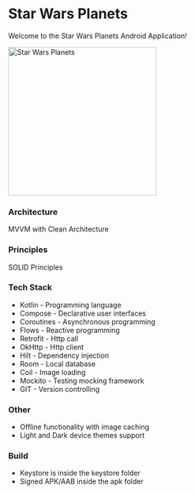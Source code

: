 # Star Wars Planets
Welcome to the Star Wars Planets Android Application!

<img src="star_wars_planets.gif" alt="Star Wars Planets" width="300" />

### Architecture ###
MVVM with Clean Architecture

### Principles ###
SOLID Principles

### Tech Stack ###
- Kotlin - Programming language
- Compose - Declarative user interfaces
- Coroutines - Asynchronous programming
- Flows - Reactive programming
- Retrofit - Http call
- OkHttp - Http client
- Hilt - Dependency injection
- Room - Local database
- Coil - Image loading
- Mockito - Testing mocking framework
- GIT - Version controlling

### Other ###
- Offline functionality with image caching
- Light and Dark device themes support

### Build ###
- Keystore is inside the keystore folder
- Signed APK/AAB inside the apk folder
